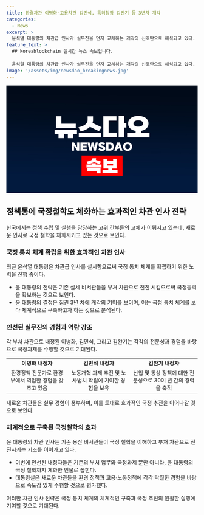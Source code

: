 ```yaml
---
title: 환경차관 이병화·고용차관 김민석, 특허청장 김완기 등 3년차 개각
categories:
  - News
excerpt: >
  윤석열 대통령의 차관급 인사가 실무진을 먼저 교체하는 개각의 신호탄으로 해석되고 있다. 이병화·김민석·김완기 등이 각각 환경부 차관, 고용노동부 차관, 특허청장으로 내정되었다. 이들은 대통령실 비서관 출신으로, 국정과제를 이해하며 국정 철학을 체화했다는 평가를 받고 있다. 윤 대통령은 이번 인사를 통해 본격적인 개각을 시사했으며, 내정자들은 각 부처에서 24일부터 차관직을 수행할 예정이다. (150자)
feature_text: >
  ## koreablockchain 실시간 뉴스 속보입니다.

  윤석열 대통령의 차관급 인사가 실무진을 먼저 교체하는 개각의 신호탄으로 해석되고 있다. 이병화·김민석·김완기 등이 각각 환경부 차관, 고용노동부 차관, 특허청장으로 내정되었다. 이들은 대통령실 비서관 출신으로, 국정과제를 이해하며 국정 철학을 체화했다는 평가를 받고 있다. 윤 대통령은 이번 인사를 통해 본격적인 개각을 시사했으며, 내정자들은 각 부처에서 24일부터 차관직을 수행할 예정이다. (150자)
image: '/assets/img/newsdao_breakingnews.jpg'
---
```


<p><img src="/assets/img/newsdao_breakingnews.jpg" alt="koreablockchain 속보" /></p>

<h2 data-ke-size="size26">정책통에 국정철학도 체화하는 효과적인 차관 인사 전략</h2>

<p data-ke-size="size16">한국에서는 정책 수립 및 실행을 담당하는 고위 간부들의 교체가 이뤄지고 있는데, 새로운 인사로 국정 철학을 체화시키고 있는 것으로 보인다.</p>

<h3>국정 통치 체계 확립을 위한 효과적인 차관 인사</h3>

<p data-ke-size="size16">최근 윤석열 대통령은 차관급 인사를 실시함으로써 국정 통치 체계를 확립하기 위한 노력을 진행 중이다.</p>

<ul>
    <li>윤 대통령의 전략은 기존 실세 비서관들을 부처 차관으로 전진 시킴으로써 국정동력을 확보하는 것으로 보인다.</li>
    <li>윤 대통령의 결정은 집권 3년 차에 개각의 기미를 보이며, 이는 국정 통치 체계를 보다 체계적으로 구축하고자 하는 것으로 분석된다.</li>
</ul>

<h3>인선된 실무진의 경험과 역량 강조</h3>

<p data-ke-size="size16">각 부처 차관으로 내정된 이병화, 김민석, 그리고 김완기는 각각의 전문성과 경험을 바탕으로 국정과제를 수행할 것으로 기대된다.</p>

<table>
    <tr>
        <td style="text-align: center; height: 17px;"><b>이병화 내정자</b></td>
        <td style="text-align: center; height: 17px;"><b>김민석 내정자</b></td>
        <td style="text-align: center; height: 17px;"><b>김완기 내정자</b></td>
    </tr>
    <tr>
        <td style="text-align: center; height: 17px;">환경정책 전문가로 환경부에서 역임한 경험을 갖추고 있음</td>
        <td style="text-align: center; height: 17px;">노동개혁 과제 추진 및 노사법치 확립에 기여한 경험을 보유</td>
        <td style="text-align: center; height: 17px;">산업 및 통상 정책에 대한 전문성으로 30여 년 간의 경력을 축적</td>
    </tr>
</table>

<p data-ke-size="size16">새로운 차관들은 실무 경험이 풍부하며, 이를 토대로 효과적인 국정 추진을 이어나갈 것으로 보인다.</p>

<h3>체계적으로 구축된 국정철학의 효과</h3>

<p data-ke-size="size16">윤 대통령의 차관 인사는 기존 용산 비서관들이 국정 철학을 이해하고 부처 차관으로 전진시키는 기조를 이어가고 있다.</p>

<ul>
    <li>이번에 인선된 내정자들은 기존의 부처 업무와 국정과제 뿐만 아니라, 윤 대통령의 국정 철학까지 체화한 인물로 꼽힌다.</li>
    <li>대통령실은 새로운 차관들을 환경 정책과 고용·노동정책에 각각 탁월한 경험을 바탕으로 속도감 있게 수행할 것으로 평가했다.</li>
</ul>

<p data-ke-size="size16">이러한 차관 인사 전략은 국정 통치 체계의 체계적인 구축과 국정 추진의 원활한 실행에 기여할 것으로 기대된다.</p>

<p data-ke-size="size16">&nbsp;</p>

